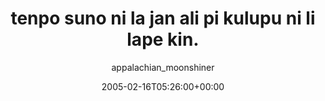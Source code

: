 ---
title: 'tenpo suno ni la jan ali pi kulupu ni li lape kin.'
posts: 2
hash: 't391'
author: 'appalachian_moonshiner'
date: 2005-02-16T05:26:00+00:00
sources:
  - http://forums.tokipona.org/viewtopic.php%3Ft=391.html
---